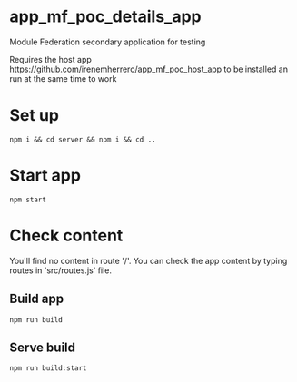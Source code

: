 # app_mf_poc_details_app
Module Federation secondary application for testing

Requires the host app https://github.com/irenemherrero/app_mf_poc_host_app to be installed an run at the same time to work

# Set up

`npm i && cd server && npm i && cd ..`

# Start app

`npm start`

# Check content

You'll find no content in route '/'. You can check the app content by typing routes in 'src/routes.js' file.

## Build app

`npm run build`

## Serve build

`npm run build:start`
